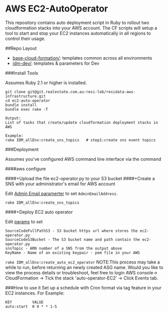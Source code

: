 # AWS EC2-AutoOperator

This repository contains auto deployment script in Ruby to rollout two cloudformation stacks into your AWS account. The CF scripts will setup a tool to start and stop your EC2 instances automatically in all regions to control their usage. 

##Repo Layout

- [base-cloud-formation/](base-cloud-formation/):  templates common across all environments
- [idm-dev/](idm-dev/):  templates & parameters for Dev


###Install Tools

Assumes Ruby 2.1 or higher is installed.
```
git clone git@git.realestate.com.au:resi-lob/residata-aws-infrastructure.git
cd ec2-auto-operator
bundle install
bundle exec rake -T

Output:
List of tasks that create/update cloudformation deployment stacks in AWS

Example:
rake IDM_allEnv:create_sns_topics   # step1:create sns event topics
```
###Deployment

Assumes you've configured AWS command line interface via the command

####aws configure

####+Upload the file ec2-operator.py to your S3 bucket
####+Create a SNS with your administrator's email for AWS account

Edit [Admin Email paramerter](idm-dev/parameters/idm-sns-topics-params.json) to set `AdminEmailAddress`.

`rake IDM_allEnv:create_sns_topics`

####+Deploy EC2 auto operator

Edit [params](idm-dev/parameters/idm-auto-ec2-params.json) to set
```
SourceCodeFullPathS3 - S3 bucket https url where stores the ec2-operator.py
SourceCodeS3Bucket - The S3 bucket name and path contain the ec2-operator.py
snsTopic - ARN number of a SNS from the output above
KeyName - Name of an existing keypair - pem file in your AWS
```

`rake IDM_allEnv:create_auto_ec2_operator`
NOTE:This process may take a while to run, before returning an newly created ASG name. Would you like to view the process details or troubleshoot, feel free to login AWS console-> CloudFormation -> Tick the stack 'auto-operator-EC2' -> Click Events tab.

###How to use it
Set up a schedule with Cron format via tag feature in your EC2 instances. 
For Example:
```
KEY         VALUE
auto:start  0 9 * * 1-5
```
